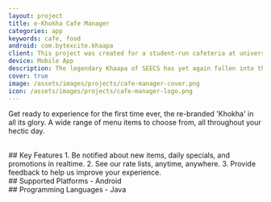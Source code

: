 ```yaml
---
layout: project
title: e-Khokha Cafe Manager
categories: app
keywords: cafe, food
android: com.bytexcite.khaapa
client: This project was created for a student-run cafeteria at university, the Khaapa at NUST-SEECS.
device: Mobile App
description: The legendary Khaapa of SEECS has yet again fallen into the hands of the SE batch and this time it's SE5B.
cover: true
image: /assets/images/projects/cafe-manager-cover.png
icon: /assets/images/projects/cafe-manager-logo.png
---
```


Get ready to experience for the first time ever, the re-branded 'Khokha' in all its glory. A wide range of menu items to choose from, all throughout your hectic day.

<br>
## Key Features
1. Be notified about new items, daily specials, and promotions in realtime.
2. See our rate lists, anytime, anywhere.
3. Provide feedback to help us improve your experience.

<br>
## Supported Platforms
- Android

<br>
## Programming Languages
- Java</span>
